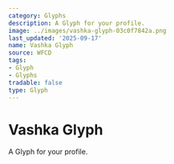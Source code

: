 ```yaml
---
category: Glyphs
description: A Glyph for your profile.
image: ../images/vashka-glyph-03c0f7842a.png
last_updated: '2025-09-17'
name: Vashka Glyph
source: WFCD
tags:
- Glyph
- Glyphs
tradable: false
type: Glyph
---
```


# Vashka Glyph

A Glyph for your profile.

